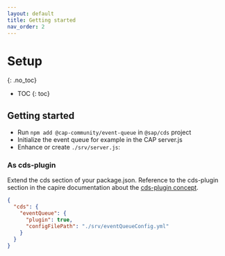 ```yaml
---
layout: default
title: Getting started
nav_order: 2
---
```


<!-- prettier-ignore-start -->
# Setup
{: .no_toc}
<!-- prettier-ignore-end -->

<!-- prettier-ignore -->
- TOC
{: toc}

## Getting started

- Run `npm add @cap-community/event-queue` in `@sap/cds` project
- Initialize the event queue for example in the CAP server.js
- Enhance or create `./srv/server.js`:

### As cds-plugin

Extend the cds section of your package.json. Reference to the cds-plugin section in the capire documentation about the
[cds-plugin concept](https://cap.cloud.sap/docs/releases/march23#new-cds-plugin-technique).

```json
{
  "cds": {
    "eventQueue": {
      "plugin": true,
      "configFilePath": "./srv/eventQueueConfig.yml"
    }
  }
}
```
